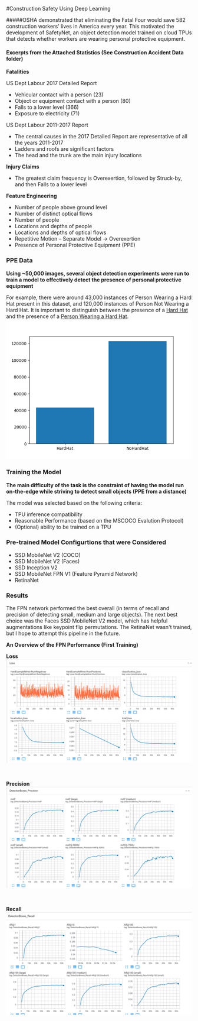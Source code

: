 #Construction Safety Using Deep Learning


#####OSHA demonstrated that eliminating the Fatal Four would save 582 construction workers' lives in America every year. This motivated the development of SafetyNet, an object detection model trained on cloud TPUs that detects whether workers are wearing personal protective equipment.




#### Excerpts from the Attached Statistics (See Construction Accident Data folder)

**Fatalities**

US Dept Labour 2017 Detailed Report
-	Vehicular contact with a person (23)
-	Object or equipment contact with a person (80)
-	Falls to a lower level (366)
-	Exposure to electricity (71)

US Dept Labour 2011-2017 Report
-	The central causes in the 2017 Detailed Report are representative of all the years 2011-2017
-	Ladders and roofs are significant factors
-	The head and the trunk are the main injury locations

**Injury Claims**
-	The greatest claim frequency is Overexertion, followed by Struck-by, and then Falls to a lower level

**Feature Engineering**
-	Number of people above ground level
-	Number of distinct optical flows
-	Number of people
-	Locations and depths of people 
-	Locations and depths of optical flows
-	Repetitive Motion – Separate Model -> Overexertion 
-	Presence of Personal Protective Equipment (PPE)


### PPE Data

**Using ~50,000 images, several object detection experiments were run to train a model to effectively detect the presence of personal protective equipment**

For example, there were around 43,000 instances of Person Wearing a Hard Hat present in this dataset, and 120,000 instances of Person Not Wearing a Hard Hat. It is important to distinguish between the presence of a <ins>Hard Hat</ins> and the presence of a <ins>Person Wearing a Hard Hat</ins>.
<br/>![alt text](description_images/Distribution.png)



### Training the Model
**The main difficulty of the task is the constraint of having the model run on-the-edge while striving to detect small objects (PPE from a distance)**

The model was selected based on the following criteria:
- TPU inference compatibility
- Reasonable Performance (based on the MSCOCO Evalution Protocol)
- (Optional) ability to be trained on a TPU


### Pre-trained Model Configurtions that were Considered
- SSD MobileNet V2 (COCO)
- SSD MobileNet V2 (Faces)
- SSD Inception V2
- SSD MobileNet FPN V1 (Feature Pyramid Network)
- RetinaNet

### Results

The FPN network performed the best overall (in terms of recall and precision of detecting small, medium and large objects). The next best choice was the Faces SSD MobileNet V2 model, which has helpful augmentations like keypoint flip permutations. The RetinaNet wasn't trained, but I hope to attempt this pipeline in the future.


**An Overview of the FPN Performance (First Training)**
</br>

**Loss**
![alt text](SafetyNet_FPN_results/loss.PNG)


</br>

**Precision**
![alt text](SafetyNet_FPN_results/precision.PNG)

</br>

**Recall**
![alt text](SafetyNet_FPN_results/recall.PNG)


